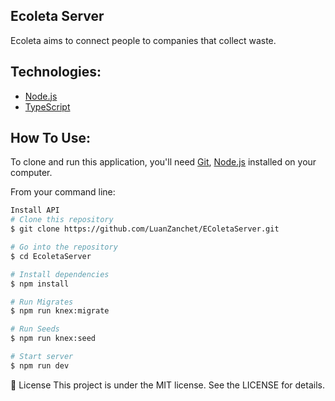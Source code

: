 ## Ecoleta Server

Ecoleta aims to connect people to companies that collect waste.

## Technologies:
- [Node.js](https://nodejs.org)
- [TypeScript](https://www.typescriptlang.org)

## How To Use:
To clone and run this application, you'll need [Git](https://git-scm.com), [Node.js](https://nodejs.org) installed on your computer.

From your command line:
```bash
Install API
# Clone this repository
$ git clone https://github.com/LuanZanchet/EColetaServer.git

# Go into the repository
$ cd EcoletaServer

# Install dependencies
$ npm install

# Run Migrates
$ npm run knex:migrate

# Run Seeds
$ npm run knex:seed

# Start server
$ npm run dev
```
📝 License
This project is under the MIT license. See the LICENSE for details.
